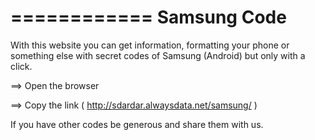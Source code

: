 ============
Samsung Code
============

With this website you can get information, formatting your phone or something else with secret codes of Samsung (Android) but only with a click.

==> Open the browser

==> Copy the link ( http://sdardar.alwaysdata.net/samsung/ )

If you have other codes be generous and share them with us.

